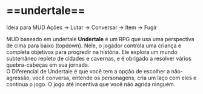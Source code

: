 # ==undertale==

Ideia para MUD
 	Ações 
		-> Lutar
		-> Conversar
		-> Item
		-> Fugir
		
MUD baseado em undertale
	**Undertale** é um RPG que usa uma perspectiva de cima para baixo (topdown). Nele, o jogador controla uma criança e completa objetivos para progredir na história. Ele explora um mundo subterrâneo repleto de cidades e cavernas, e é obrigado a resolver vários quebra-cabeças em sua jornada.  
		O Diferencial de Undertale é que você tem a opção de escolher a não-agressão, você conversa, entende os personagens, cria um laço com eles e continua o jogo.
		O jogo até incentiva que você não agrida ninguém.
		